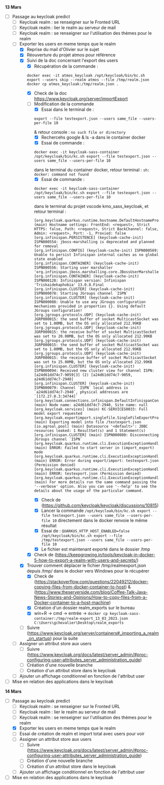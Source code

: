**13 Mars**
- [ ] Passage au keycloak predict
    - [ ] Keycloak realm : se renseigner sur le Fronted URL
    - [ ] Keycloak realm : lier le realm au serveur de mail
    - [ ] Keycloak realm : se renseigner sur l'utilisation des thèmes pour le realm
    - [ ] Exporter les users en meme temps que le realm 
        - [x] Reprise du mail d'Olivier sur le sujet
        - [x] Réouverture du projet atmos pour référence
        - [x] Suivi de la doc concernant l'export des users
            - [x] Récupération de la commande : 
            ```
            docker exec -it atmos_keycloak /opt/keycloak/bin/kc.sh export --users skip --realm atmos --file /tmp/realm.json
            docker cp atmos_keycloak:/tmp/realm.json .
            ```
            - [x] Check de la doc https://www.keycloak.org/server/importExport
            - [ ] Modification de la commande 
                - [x] Essai dans le terminal de : 
                ```
                export --file testexport.json --users same_file --users-per-file 10
                ```
                & retour console : ```no such file or directory```
                - [x] Rechercehs google & ls -a dans le container docker
                - [x] Essai de commande : 
                ```
                docker exec -it keycloak-sass-container /opt/keycloak/bin/kc.sh export --file testexport.json --users same_file --users-per-file 10
                ```
                dans le terminal du container docker, retour terminal : ```sh: docker: command not found```
                - [x] Essai de commande : 
                ```
                docker exec -it keycloak-sass-container /opt/keycloak/bin/kc.sh export --file testexport.json --users same_file --users-per-file 10
                ```
                dans le terminal du projet vscode kmo_sass_keycloak, et retour terminal : 
                ```
                [org.keycloak.quarkus.runtime.hostname.DefaultHostnameProvider] (main) Hostname settings: FrontEnd: <request>, Strict HTTPS: false, Path: <request>, Strict BackChannel: false, Admin: <request>, Port: -1, Proxied: false
                [org.infinispan.PERSISTENCE] (keycloak-cache-init) ISPN000554: jboss-marshalling is deprecated and planned for removal
                [org.infinispan.CONFIG] (keycloak-cache-init) ISPN000569: Unable to persist Infinispan internal caches as no global state enabled
                [org.infinispan.CONTAINER] (keycloak-cache-init) ISPN000556: Starting user marshaller 'org.infinispan.jboss.marshalling.core.JBossUserMarshaller'
                [org.infinispan.CONTAINER] (keycloak-cache-init) ISPN000128: Infinispan version: Infinispan 'Triskaidekaphobia' 13.0.8.Final
                [org.infinispan.CLUSTER] (keycloak-cache-init) ISPN000078: Starting JGroups channel `ISPN`
                [org.infinispan.CLUSTER] (keycloak-cache-init) ISPN000088: Unable to use any JGroups configuration mechanisms provided in properties {}. Using default JGroups configuration!
                [org.jgroups.protocols.UDP] (keycloak-cache-init) JGRP000015: the send buffer of socket MulticastSocket was set to 1.00MB, but the OS only allocated 212.99KB
                [org.jgroups.protocols.UDP] (keycloak-cache-init) JGRP000015: the receive buffer of socket MulticastSocket was set to 20.00MB, but the OS only allocated 212.99KB
                [org.jgroups.protocols.UDP] (keycloak-cache-init) JGRP000015: the send buffer of socket MulticastSocket was set to 1.00MB, but the OS only allocated 212.99KB
                [org.jgroups.protocols.UDP] (keycloak-cache-init) JGRP000015: the receive buffer of socket MulticastSocket was set to 25.00MB, but the OS only allocated 212.99KB
                [org.infinispan.CLUSTER] (keycloak-cache-init) ISPN000094: Received new cluster view for channel ISPN: [a24d61dd74c7-9059|3] (2) [a24d61dd74c7-9059, a24d61dd74c7-2940]
                [org.infinispan.CLUSTER] (keycloak-cache-init) ISPN000079: Channel `ISPN` local address is `a24d61dd74c7-2940`, physical addresses are `[172.27.0.3:34744]`
                [org.keycloak.connections.infinispan.DefaultInfinispanConnectionProviderFactory] (main) Node name: a24d61dd74c7-2940, Site name: null
                [org.keycloak.services] (main) KC-SERVICES0033: Full model export requested
                [org.keycloak.exportimport.singlefile.SingleFileExportProvider] (main) Exporting model into file /testexport.json
                [io.agroal.pool] (main) Datasource '<default>': JDBC resources leaked: 1 ResultSet(s) and 1 Statement(s)
                [org.infinispan.CLUSTER] (main) ISPN000080: Disconnecting JGroups channel `ISPN`
                [org.keycloak.quarkus.runtime.cli.ExecutionExceptionHandler] (main) ERROR: Failed to start server in (import_export) mode
                [org.keycloak.quarkus.runtime.cli.ExecutionExceptionHandler] (main) ERROR: Error during export/import: testexport.json (Permission denied)
                [org.keycloak.quarkus.runtime.cli.ExecutionExceptionHandler] (main) ERROR: testexport.json (Permission denied)
                [org.keycloak.quarkus.runtime.cli.ExecutionExceptionHandler] (main) For more details run the same command passing the '--verbose' option. Also you can use '--help' to see the details about the usage of the particular command.
                ```
                - [x] Check de (https://github.com/keycloak/keycloak/discussions/10815)
                - [x] Lancer la commande ```/opt/keycloak/bin/kc.sh export --file testexport.json --users same_file --users-per-file 10``` directement dans le docker renvoie le même résultat
                - [x] Essai de : ```QUARKUS_HTTP_HOST_ENABLED=false /opt/keycloak/bin/kc.sh export --file /tmp/testexport.json --users same_file --users-per-file 10```
                - [x] Le fichier est maintenant exporté dans le dossier /tmp
            - [x] Check de (https://keepgrowing.in/tools/keycloak-in-docker-5-how-to-export-a-realm-with-users-and-secrets/)
        - [x] Trouver comment déplacer le fichier /tmp/realmexport.json depuis /tmp/ dans le docker vers Windows pour le récupérer
            - [x] Check de (https://stackoverflow.com/questions/22049212/docker-copying-files-from-docker-container-to-host) & (https://www.theserverside.com/blog/Coffee-Talk-Java-News-Stories-and-Opinions/How-to-copy-files-from-a-Docker-container-to-a-host-machine)
            - [x] Création d'un dossier realm_exports sur le bureau
            - [x] win+R -> cmd -> entrée -> ```docker cp keycloak-sass-container:/tmp/realm-export_13_03_2023.json C:\Users\gchevalier\Desktop\realm_exports```
        - [ ] Suivre (https://www.keycloak.org/server/containers#_importing_a_realm_on_startup) pour la suite
    - [ ] Assigner un attribut store aux users
        - [ ] Suivre (https://www.keycloak.org/docs/latest/server_admin/#proc-configuring-user-attributes_server_administration_guide)
        - [ ] Création d'une nouvelle branche
        - [ ] Création d'un attribut store dans le keycloak
    - [ ] Ajouter un affichage conditionnel en fonction de l'attribut user
- [ ] Mise en relation des applications dans le keycloak

**14 Mars**
- [ ] Passage au keycloak predict
    - [ ] Keycloak realm : se renseigner sur le Fronted URL
    - [ ] Keycloak realm : lier le realm au serveur de mail
    - [ ] Keycloak realm : se renseigner sur l'utilisation des thèmes pour le realm
    - [x] Exporter les users en meme temps que le realm 
    - [ ] Essai de création de realm et import total avec users pour voir
    - [ ] Assigner un attribut store aux users
        - [ ] Suivre (https://www.keycloak.org/docs/latest/server_admin/#proc-configuring-user-attributes_server_administration_guide)
        - [ ] Création d'une nouvelle branche
        - [ ] Création d'un attribut store dans le keycloak
    - [ ] Ajouter un affichage conditionnel en fonction de l'attribut user
- [ ] Mise en relation des applications dans le keycloak